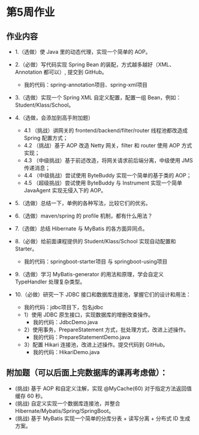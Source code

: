 # 第5周作业

## 作业内容
- 1.（选做）使 Java 里的动态代理，实现一个简单的 AOP。
- 2.（必做）写代码实现 Spring Bean 的装配，方式越多越好（XML、Annotation 都可以）, 提交到 GitHub。
    - 我的代码：spring-annotation项目、spring-xml项目
- 3.（选做）实现一个 Spring XML 自定义配置，配置一组 Bean，例如：Student/Klass/School。

- 4.（选做，会添加到高手附加题）
    - 4.1 （挑战）讲网关的 frontend/backend/filter/router 线程池都改造成 Spring 配置方式；
    - 4.2 （挑战）基于 AOP 改造 Netty 网关，filter 和 router 使用 AOP 方式实现；
    - 4.3 （中级挑战）基于前述改造，将网关请求前后端分离，中级使用 JMS 传递消息；
    - 4.4 （中级挑战）尝试使用 ByteBuddy 实现一个简单的基于类的 AOP；
    - 4.5 （超级挑战）尝试使用 ByteBuddy 与 Instrument 实现一个简单 JavaAgent 实现无侵入下的 AOP。 
- 5.（选做）总结一下，单例的各种写法，比较它们的优劣。
- 6.（选做）maven/spring 的 profile 机制，都有什么用法？
- 7.（选做）总结 Hibernate 与 MyBatis 的各方面异同点。
- 8.（必做）给前面课程提供的 Student/Klass/School 实现自动配置和 Starter。
    - 我的代码：springboot-starter项目 与 springboot-using项目
- 9.（选做）学习 MyBatis-generator 的用法和原理，学会自定义 TypeHandler 处理复杂类型。
- 10.（必做）研究一下 JDBC 接口和数据库连接池，掌握它们的设计和用法：
    - 我的代码：jdbc项目下，包名jdbc
    - 1）使用 JDBC 原生接口，实现数据库的增删改查操作。
        - 我的代码：JdbcDemo.java
    - 2）使用事务，PrepareStatement 方式，批处理方式，改进上述操作。
        - 我的代码：PrepareStatementDemo.java
    - 3）配置 Hikari 连接池，改进上述操作。提交代码到 GitHub。
        - 我的代码：HikariDemo.java

## 附加题（可以后面上完数据库的课再考虑做）：
- (挑战) 基于 AOP 和自定义注解，实现 @MyCache(60) 对于指定方法返回值缓存 60 秒。
- (挑战) 自定义实现一个数据库连接池，并整合 Hibernate/Mybatis/Spring/SpringBoot。
- (挑战) 基于 MyBatis 实现一个简单的分库分表 + 读写分离 + 分布式 ID 生成方案。